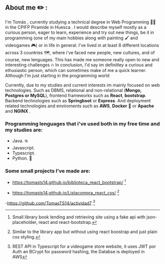 ## About me ✏️ :
I'm Tomás	, currently studying a technical degree in Web Programming :technologist: in the CPIFP Piramide in Huesca . I would describe myself mostly as a curious person, eager to learn, experience and try out new things, be it in programming (one of my main hobbies along with painting 🖌️ and videogames 🎮) or in life in general.
I've lived in at least 8 different locations across 3 countries 🗺️, where i've faced new people, new cultures, and of course, new lenguages. This has made me someone really open to new and interesting challenges :fire:
In conclusion, I'd say im definitley a curious and ethusiastic person, which can sometimes make of me a quick learner. Although I'm just starting in the programming world

Currently, due to my studies and current interests im mainly focused on web technologies. Such as DBMS, relational and non-relational (**Mongo, Postgres or MySQL**),
frontend frameworks such as **React**, **bootstrap**. Backend technologies such as **Springboot** or **Express**. And deployment related technologies and enviroments such as **AWS**, **Docker** 🐳 or **Apache** and **NGINX** .

### Programming lenguages that i've used both in my free time and my studies are:
- Java. ☕
- Javascript. 
- Typescript.
- Python. 🐍

### Some small projects I've made are:
- https://tomasts14.github.io/biblioteca_react_bootstrap/  [^1]
[^1]:Small library book lending and retrieving site using a fake api with json-placeholder, react and react-bootstrap.

- https://tomasts14.github.io/Listacompra_react_css/ [^2]
[^2]: Similar to the library app but without using react boostrap and just plain css styling.

-https://github.com/TomasTS14/actividad7 [^3]
[^3]: REST API in Typescript for a videogame store website, it uses JWT por Auth an BCrypt for password hashing, the Databse is deployed in AWS




